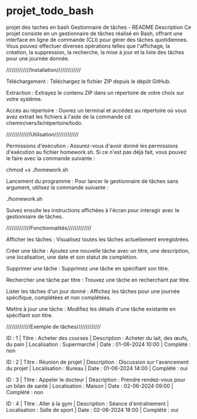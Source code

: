 # projet_todo_bash
projet des taches en bash
Gestionnaire de tâches - README
Description
Ce projet consiste en un gestionnaire de tâches réalisé en Bash, offrant une interface en ligne de commande (CLI) pour gérer des tâches quotidiennes. Vous pouvez effectuer diverses opérations telles que l'affichage, la création, la suppression, la recherche, la mise à jour et la liste des tâches pour une journée donnée.

/////////////Installation/////////////

Téléchargement : Téléchargez le fichier ZIP depuis le dépôt GitHub.

Extraction : Extrayez le contenu ZIP dans un répertoire de votre choix sur votre système.

Accès au répertoire : Ouvrez un terminal et accédez au répertoire où vous avez extrait les fichiers à l'aide de la commande cd chemin/vers/le/répertoire/todo.

/////////////Utilisation/////////////

Permissions d'exécution : Assurez-vous d'avoir donné les permissions d'exécution au fichier homework.sh. Si ce n'est pas déjà fait, vous pouvez le faire avec la commande suivante :

chmod +x ./homework.sh

Lancement du programme : Pour lancer le gestionnaire de tâches sans argument, utilisez la commande suivante :

./homework.sh

Suivez ensuite les instructions affichées à l'écran pour interagir avec le gestionnaire de tâches.

/////////////Fonctionnalités/////////////

Afficher les tâches : Visualisez toutes les tâches actuellement enregistrées.

Créer une tâche : Ajoutez une nouvelle tâche avec un titre, une description, une localisation, une date et son statut de complétion.

Supprimer une tâche : Supprimez une tâche en spécifiant son titre.

Rechercher une tâche par titre : Trouvez une tâche en recherchant par titre.

Lister les tâches d'un jour donné : Affichez les tâches pour une journée spécifique, complétées et non complétées.

Mettre à jour une tâche : Modifiez les détails d'une tâche existante en spécifiant son titre.

/////////////Exemple de tâches/////////////

ID : 1 | Titre : Acheter des courses | Description : Acheter du lait, des œufs, du pain | Localisation : Supermarché | Date : 01-06-2024 10:00 | Complété : non

ID : 2 | Titre : Réunion de projet | Description : Discussion sur l'avancement du projet | Localisation : Bureau | Date : 01-06-2024 14:00 | Complété : oui

ID : 3 | Titre : Appeler le docteur | Description : Prendre rendez-vous pour un bilan de santé | Localisation : Maison | Date : 02-06-2024 09:00 | Complété : non

ID : 4 | Titre : Aller à la gym | Description : Séance d'entraînement | Localisation : Salle de sport | Date : 02-06-2024 18:00 | Complété : oui


